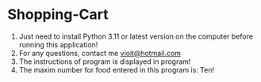 # Shopping-Cart
1) Just need to install Python 3.11 or latest version on the computer before running this application!
2) For any questions, contact me vioit@hotmail.com
3) The instructions of program is displayed in program!
4) The maxim number for food entered in this program is: Ten!
